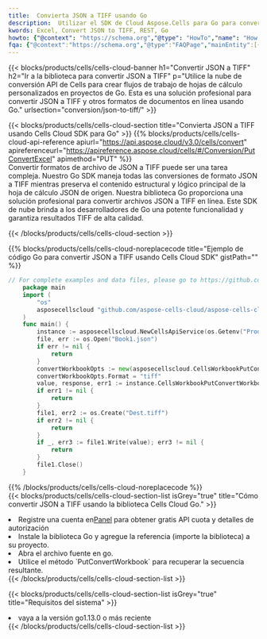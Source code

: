 ```yaml
---
title:  Convierta JSON a TIFF usando Go
description:  Utilizar el SDK de Cloud Aspose.Cells para Go para convertir un archivo de formato JSON a un archivo de formato TIFF.
kwords: Excel, Convert JSON to TIFF, REST, Go
howto: {"@context": "https://schema.org","@type": "HowTo","name": "How to convert JSON to TIFF using the Cells Cloud Go library.","description": "How to convert JSON to TIFF using the Cells Cloud Go library.","image": {"@type": "ImageObject"},"url": "/go/conversion/json-to-tiff/","step": [{ "@type": "HowToStep","name": "How to convert JSON to TIFF using the Cells Cloud Go library. step 1", "image": {"@type": "ImageObject",},"url": "/go/conversion/json-to-tiff/","text": "Register an account at <a href='https://dashboard.aspose.cloud/'>Dashboard</a> to get free API quota & authorization details",},{ "@type": "HowToStep","name": "How to convert JSON to TIFF using the Cells Cloud Go library. step 1", "image": {"@type": "ImageObject",},"url": "/go/conversion/json-to-tiff/","text": "Install Go library and add the reference (import the library) to your project.",},{ "@type": "HowToStep","name": "How to convert JSON to TIFF using the Cells Cloud Go library. step 1", "image": {"@type": "ImageObject",},"url": "/go/conversion/json-to-tiff/","text": "Open the source file in go.",},{ "@type": "HowToStep","name": "How to convert JSON to TIFF using the Cells Cloud Go library. step 1", "image": {"@type": "ImageObject",},"url": "/go/conversion/json-to-tiff/","text": "Use the `PutConvertWorkbook` method to retrieve the resulting stream.",}, ],"supply": {"@type": "HowToSupply","name": "document"},"tool": [{"@type": "HowToTool","name": "Goland, Visual Studio Code, Eclipse"},{"@type": "HowToTool","name": "Aspose Cells"}],"totalTime": "PT6M"}
fqa: {"@context":"https://schema.org","@type":"FAQPage","mainEntity":[{"@type":"Question","name":"Why convert file formats in C# using REST API?","acceptedAnswer":{"@type":"Answer","text":"Documents are encoded in many ways, and some files may be incompatible with the software you use. To open and read such files, just convert them to appropriate file formats.<br/><ol><li>Install .NET SDK and add the reference (import the library) to your project.</li><li>Open the source file in C# using REST API.</li><li>Call the PutConvertWorkbookRequest() method, passing an output filename with required extension.</li><li>Get the result of conversion as a separate file.</li></ol>"}},{"@type":"Question","name":"What file formats can I convert with your C# library?","acceptedAnswer":{"@type":"Answer","text":"We support a variety of file formats for conversion using .NET library, including XLSX, Excel, xls , PDF, CSV, HTML, Markdown, XML, PNG, JPG, TIFF, Json, TXT and many more."}},{"@type":"Question","name":"What is the maximum allowed file size for conversion using this .NET library?","acceptedAnswer":{"@type":"Answer","text":"There are no file size limits for format conversions using .NET library."}}]}
---
```

{{< blocks/products/cells/cells-cloud-banner h1="Convertir JSON a TIFF" h2="Ir a la biblioteca para convertir JSON a TIFF" p="Utilice la nube de conversión API de Cells para crear flujos de trabajo de hojas de cálculo personalizados en proyectos de Go. Esta es una solución profesional para convertir JSON a TIFF y otros formatos de documentos en línea usando Go." urlsection="conversion/json-to-tiff/" >}}

{{< blocks/products/cells/cells-cloud-section title="Convierta JSON a TIFF usando Cells Cloud SDK para Go" >}}
{{% blocks/products/cells/cells-cloud-api-reference apiurl="https://api.aspose.cloud/v3.0/cells/convert" apireferenceurl="https://apireference.aspose.cloud/cells/#/Conversion/PutConvertExcel" apimethod="PUT" %}}
<br/>
Convertir formatos de archivo de JSON a TIFF puede ser una tarea compleja. Nuestro Go SDK maneja todas las conversiones de formato JSON a TIFF mientras preserva el contenido estructural y lógico principal de la hoja de cálculo JSON de origen. Nuestra biblioteca Go proporciona una solución profesional para convertir archivos JSON a TIFF en línea. Este SDK de nube brinda a los desarrolladores de Go una potente funcionalidad y garantiza resultados TIFF de alta calidad.

{{< /blocks/products/cells/cells-cloud-section >}}

{{% blocks/products/cells/cells-cloud-noreplacecode title="Ejemplo de código Go para convertir JSON a TIFF usando Cells Cloud SDK" gistPath="" %}}
 
```go
// For complete examples and data files, please go to https://github.com/aspose-cells-cloud/aspose-cells-cloud-go/
    package main
    import (
	    "os"
	    asposecellscloud "github.com/aspose-cells-cloud/aspose-cells-cloud-go/v22"
    )
    func main() {
	    instance := asposecellscloud.NewCellsApiService(os.Getenv("ProductClientId"), os.Getenv("ProductClientSecret"))
	    file, err := os.Open("Book1.json")
	    if err != nil {
		    return
	    }
	    convertWorkbookOpts := new(asposecellscloud.CellsWorkbookPutConvertWorkbookOpts)
	    convertWorkbookOpts.Format = "tiff"
	    value, response, err1 := instance.CellsWorkbookPutConvertWorkbook(file, convertWorkbookOpts)
	    if err1 != nil {
		    return
	    }
	    file1, err2 := os.Create("Dest.tiff")
	    if err2 != nil {
		    return
	    }
	    if _, err3 := file1.Write(value); err3 != nil {
		    return
	    }
	    file1.Close()
    }
```
 
{{% /blocks/products/cells/cells-cloud-noreplacecode %}}
<br/>
{{< blocks/products/cells/cells-cloud-section-list isGrey="true" title="Cómo convertir JSON a TIFF usando la biblioteca Cells Cloud Go." >}}
<li> Registre una cuenta en<a href="https://dashboard.aspose.cloud/">Panel</a> para obtener gratis API cuota y detalles de autorización</li>
<li>Instale la biblioteca Go y agregue la referencia (importe la biblioteca) a su proyecto.</li>
<li>Abra el archivo fuente en go.</li>
<li>Utilice el método `PutConvertWorkbook` para recuperar la secuencia resultante.</li>
{{< /blocks/products/cells/cells-cloud-section-list >}}

{{< blocks/products/cells/cells-cloud-section-list isGrey="true" title="Requisitos del sistema" >}}
<li>vaya a la versión go1.13.0 o más reciente</li>
{{< /blocks/products/cells/cells-cloud-section-list >}}
